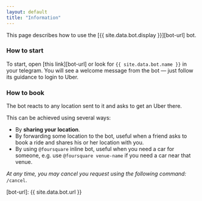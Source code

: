 ```yaml
---
layout: default
title: "Information"
---
```


This page describes how to use the [{{ site.data.bot.display }}][bot-url] bot.

### How to start
To start, open [this link][bot-url] or look for `{{ site.data.bot.name }}` in your telegram. You will see a welcome message from the bot — just follow its guidance to login to Uber.

### How to book
The bot reacts to any location sent to it and asks to get an Uber there. 

This can be achieved using several ways:

- By **sharing your location**.
- By forwarding some location to the bot, useful when a friend asks to book a ride and shares his or her location with you.
- By using `@foursquare` inline bot, useful when you need a car for someone, e.g. use `@foursquare venue-name` if you need a car near that venue.

_At any time, you may cancel you request using the following command:_ `/cancel`.

[bot-url]: {{ site.data.bot.url }}